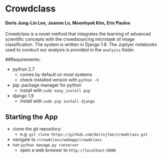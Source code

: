 # Crowdclass
#### Doris Jung-Lin Lee, Joanne Lo, Moonhyok Kim, Eric Paulos 
Crowdclass is a novel method that integrates the learning of advanced scientific concepts with the crowdsourcing microtask of image classification. The system is written in Django 1.9. The Juptyer notebooks used to conduct our analysis is provided in the ``analysis`` folder. 

##Requirements:

- python 2.7
  - comes by default on most systems
  - check installed version with `python -V`
- pip: package manager for python
  - install with `sudo easy_install pip`
- django 1.9
  - install with `sudo pip install django`


## Starting the App

- clone the git repository:
    - e.g. `git clone https://github.com/dorisjlee/crowdclass.git`
- navigate to `/crowdclass/webapp/crowdclass`
- run `python manage.py runserver`
  - open a web browser to `http://localhost:8000`